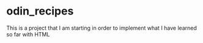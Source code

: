# odin_recipes
This is a project that I am starting in order to implement what I have learned so far with HTML
